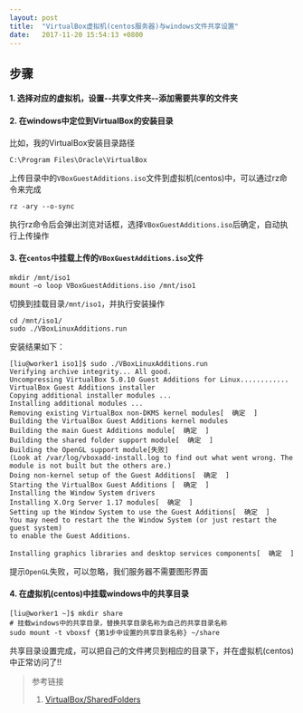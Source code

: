 ```yaml
---
layout: post
title:  "VirtualBox虚拟机(centos服务器)与windows文件共享设置"
date:   2017-11-20 15:54:13 +0800
---
```


## 步骤

#### 1. 选择对应的虚拟机，设置--共享文件夹--添加需要共享的文件夹
#### 2. 在windows中定位到VirtualBox的安装目录
比如，我的VirtualBox安装目录路径
```Batchfile
C:\Program Files\Oracle\VirtualBox
```
上传目录中的`VBoxGuestAdditions.iso`文件到虚拟机(centos)中，可以通过rz命令来完成
```shell
rz -ary --o-sync
```
执行rz命令后会弹出浏览对话框，选择`VBoxGuestAdditions.iso`后确定，自动执行上传操作

#### 3. 在`centos`中挂载上传的`VBoxGuestAdditions.iso`文件
```shell
mkdir /mnt/iso1
mount –o loop VBoxGuestAdditions.iso /mnt/iso1
```
切换到挂载目录`/mnt/iso1`，并执行安装操作
```shell
cd /mnt/iso1/
sudo ./VBoxLinuxAdditions.run
```
安装结果如下：
```shell
[liu@worker1 iso1]$ sudo ./VBoxLinuxAdditions.run 
Verifying archive integrity... All good.
Uncompressing VirtualBox 5.0.10 Guest Additions for Linux............
VirtualBox Guest Additions installer
Copying additional installer modules ...
Installing additional modules ...
Removing existing VirtualBox non-DKMS kernel modules[  确定  ]
Building the VirtualBox Guest Additions kernel modules
Building the main Guest Additions module[  确定  ]
Building the shared folder support module[  确定  ]
Building the OpenGL support module[失败]
(Look at /var/log/vboxadd-install.log to find out what went wrong. The module is not built but the others are.)
Doing non-kernel setup of the Guest Additions[  确定  ]
Starting the VirtualBox Guest Additions [  确定  ]
Installing the Window System drivers
Installing X.Org Server 1.17 modules[  确定  ]
Setting up the Window System to use the Guest Additions[  确定  ]
You may need to restart the the Window System (or just restart the guest system)
to enable the Guest Additions.

Installing graphics libraries and desktop services components[  确定  ]
```
提示`OpenGL`失败，可以忽略，我们服务器不需要图形界面

#### 4. 在虚拟机(centos)中挂载windows中的共享目录
```shell
[liu@worker1 ~]$ mkdir share
# 挂载windows中的共享目录，替换共享目录名称为自己的共享目录名称
sudo mount -t vboxsf {第1步中设置的共享目录名称} ~/share  
```

共享目录设置完成，可以把自己的文件拷贝到相应的目录下，并在虚拟机(centos)中正常访问了!!

> 参考链接
> 1. [ VirtualBox/SharedFolders](https://help.ubuntu.com/community/VirtualBox/SharedFolders)
